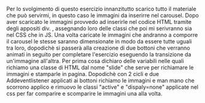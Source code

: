 Per lo svolgimento di questo esercizio innanzitutto scarico tutto il materiale che può servirmi, in questo caso le immagini da inserirre nel carousel. Dopo aver scaricato le immagini provvedo ad inserirle nel codice HTML tramite degli appositi div. , assegnando loro delle classi che poi mi serivranno sia nel CSS che in JS. Una volta caricate le immagini che andranno a comporre il carousel le stesse saranno dimensionate in modo da essere tutte uguali tra loro, dopodichè si passerà alla creazione di due bottoni che verranno animati in seguito per completare l'esercizio eseguendo la transizione da un'immagine all'altra. Per prima cosa dichiaro delle variabili nelle quali richiamo una classe di HTML dal nome "slide" che serve per richiamare le immagini e stamparle in pagina. Dopodichè con 2 cicli e due Addeventlistener applicati ai bottoni richiamo le immagini e man mano che scorrono applico e rimuovo le classi "active" e "dispaly=none" applicate nel css per far comparire e scomparire le immagini una alla volta.
